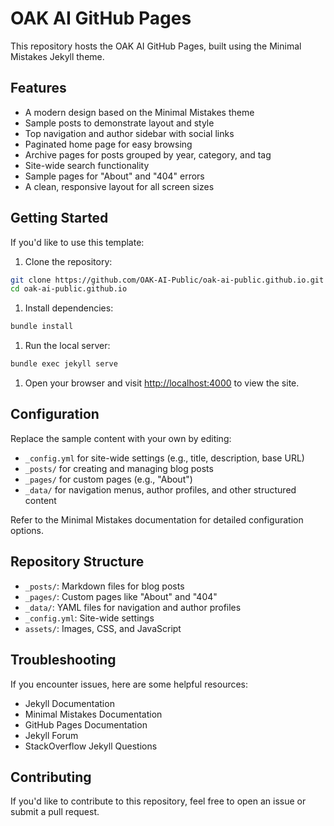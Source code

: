 # OAK AI GitHub Pages

This repository hosts the OAK AI GitHub Pages, built using the Minimal Mistakes Jekyll theme.

## Features

* A modern design based on the Minimal Mistakes theme
* Sample posts to demonstrate layout and style
* Top navigation and author sidebar with social links
* Paginated home page for easy browsing
* Archive pages for posts grouped by year, category, and tag
* Site-wide search functionality
* Sample pages for "About" and "404" errors
* A clean, responsive layout for all screen sizes

## Getting Started

If you'd like to use this template:

1. Clone the repository:

```bash
git clone https://github.com/OAK-AI-Public/oak-ai-public.github.io.git
cd oak-ai-public.github.io
```

1. Install dependencies:

```bash
bundle install
```

1. Run the local server:

```bash
bundle exec jekyll serve
```

1. Open your browser and visit [http://localhost:4000](http://localhost:4000) to view the site.

## Configuration

Replace the sample content with your own by editing:

* `_config.yml` for site-wide settings (e.g., title, description, base URL)
* `_posts/` for creating and managing blog posts
* `_pages/` for custom pages (e.g., "About")
* `_data/` for navigation menus, author profiles, and other structured content

Refer to the Minimal Mistakes documentation for detailed configuration options.

## Repository Structure

* `_posts/`: Markdown files for blog posts
* `_pages/`: Custom pages like "About" and "404"
* `_data/`: YAML files for navigation and author profiles
* `_config.yml`: Site-wide settings
* `assets/`: Images, CSS, and JavaScript

## Troubleshooting

If you encounter issues, here are some helpful resources:

* Jekyll Documentation
* Minimal Mistakes Documentation
* GitHub Pages Documentation
* Jekyll Forum
* StackOverflow Jekyll Questions

## Contributing

If you'd like to contribute to this repository, feel free to open an issue or submit a pull request.

